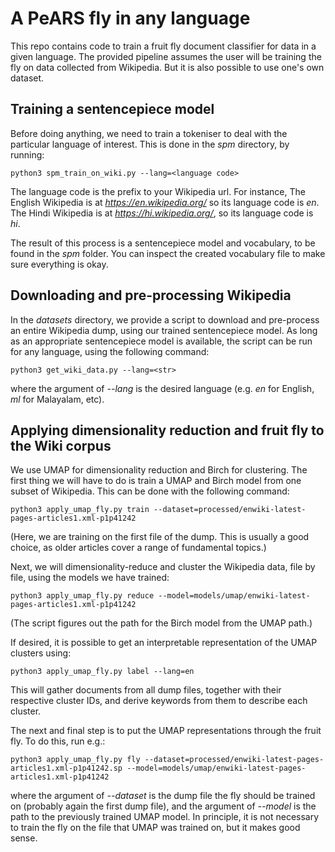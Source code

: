 # A PeARS fly in any language

This repo contains code to train a fruit fly document classifier for data in a given language. The provided pipeline assumes the user will be training the fly on data collected from Wikipedia. But it is also possible to use one's own dataset.


## Training a sentencepiece model

Before doing anything, we need to train a tokeniser to deal with the particular language of interest. This is done in the *spm* directory, by running:

    python3 spm_train_on_wiki.py --lang=<language code>

The language code is the prefix to your Wikipedia url. For instance, The English Wikipedia is at *https://en.wikipedia.org/* so its language code is *en*. The Hindi Wikipedia is at *https://hi.wikipedia.org/*, so its language code is *hi*.

The result of this process is a sentencepiece model and vocabulary, to be found in the *spm* folder. You can inspect the created vocabulary file to make sure everything is okay.


## Downloading and pre-processing Wikipedia

In the *datasets* directory, we provide a script to download and pre-process an entire Wikipedia dump, using our trained sentencepiece model. As long as an appropriate sentencepiece model is available, the script can be run for any language, using the following command:

    python3 get_wiki_data.py --lang=<str>

where the argument of *--lang* is the desired language (e.g. *en* for English, *ml* for Malayalam, etc). 


## Applying dimensionality reduction and fruit fly to the Wiki corpus

We use UMAP for dimensionality reduction and Birch for clustering. The first thing we will have to do is train a UMAP and Birch model from one subset of Wikipedia. This can be done with the following command:

    python3 apply_umap_fly.py train --dataset=processed/enwiki-latest-pages-articles1.xml-p1p41242

(Here, we are training on the first file of the dump. This is usually a good choice, as older articles cover a range of fundamental topics.)

Next, we will dimensionality-reduce and cluster the Wikipedia data, file by file, using the models we have trained: 

    python3 apply_umap_fly.py reduce --model=models/umap/enwiki-latest-pages-articles1.xml-p1p41242

(The script figures out the path for the Birch model from the UMAP path.)

If desired, it is possible to get an interpretable representation of the UMAP clusters using:

    python3 apply_umap_fly.py label --lang=en

This will gather documents from all dump files, together with their respective cluster IDs, and derive keywords from them to describe each cluster.

The next and final step is to put the UMAP representations through the fruit fly. To do this, run e.g.:

    python3 apply_umap_fly.py fly --dataset=processed/enwiki-latest-pages-articles1.xml-p1p41242.sp --model=models/umap/enwiki-latest-pages-articles1.xml-p1p41242

where the argument of *--dataset* is the dump file the fly should be trained on (probably again the first dump file), and the argument of *--model* is the path to the previously trained UMAP model. In principle, it is not necessary to train the fly on the file that UMAP was trained on, but it makes good sense. 
